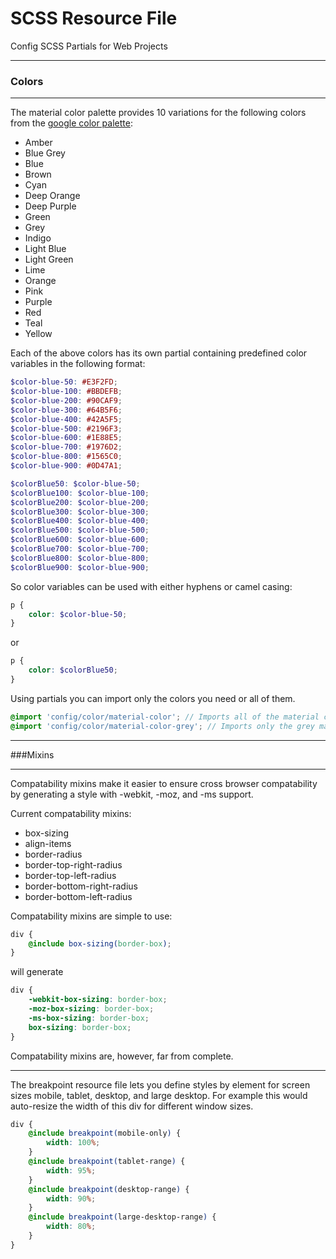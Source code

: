 # SCSS Resource File

Config SCSS Partials for Web Projects

---

### Colors

---

The material color palette provides 10 variations for the following colors from the [google color palette](https://www.google.com/design/spec/style/color.html#color-color-palette):

- Amber
- Blue Grey
- Blue
- Brown
- Cyan
- Deep Orange
- Deep Purple
- Green
- Grey
- Indigo
- Light Blue
- Light Green
- Lime
- Orange
- Pink
- Purple
- Red
- Teal
- Yellow

Each of the above colors has its own partial containing predefined color variables in the following format:

```scss
$color-blue-50: #E3F2FD;
$color-blue-100: #BBDEFB;
$color-blue-200: #90CAF9;
$color-blue-300: #64B5F6;
$color-blue-400: #42A5F5;
$color-blue-500: #2196F3;
$color-blue-600: #1E88E5;
$color-blue-700: #1976D2;
$color-blue-800: #1565C0;
$color-blue-900: #0D47A1;

$colorBlue50: $color-blue-50;
$colorBlue100: $color-blue-100;
$colorBlue200: $color-blue-200;
$colorBlue300: $color-blue-300;
$colorBlue400: $color-blue-400;
$colorBlue500: $color-blue-500;
$colorBlue600: $color-blue-600;
$colorBlue700: $color-blue-700;
$colorBlue800: $color-blue-800;
$colorBlue900: $color-blue-900;
```

So color variables can be used with either hyphens or camel casing:

```scss
p {
	color: $color-blue-50;
}
```

or

```scss
p {
	color: $colorBlue50;
}
```

Using partials you can import only the colors you need or all of them.

```scss
@import 'config/color/material-color'; // Imports all of the material colors
@import 'config/color/material-color-grey'; // Imports only the grey material colors
```

---

###Mixins

---

Compatability mixins make it easier to ensure cross browser compatability by generating a style with -webkit, -moz, and -ms support.

Current compatability mixins:

- box-sizing
- align-items
- border-radius
- border-top-right-radius
- border-top-left-radius
- border-bottom-right-radius
- border-bottom-left-radius

Compatability mixins are simple to use:

```scss
div {
	@include box-sizing(border-box);
}
```

will generate

```css
div {
	-webkit-box-sizing: border-box;
	-moz-box-sizing: border-box;
	-ms-box-sizing: border-box;
	box-sizing: border-box;
}
```

Compatability mixins are, however, far from complete.

---

The breakpoint resource file lets you define styles by element for screen sizes mobile, tablet, desktop, and large desktop. For example this would auto-resize the width of this div for different window sizes.

```scss
div {
	@include breakpoint(mobile-only) {
        width: 100%;
    }
    @include breakpoint(tablet-range) {
    	width: 95%;
    }
    @include breakpoint(desktop-range) {
    	width: 90%;
    }
    @include breakpoint(large-desktop-range) {
    	width: 80%;
    }
}
```